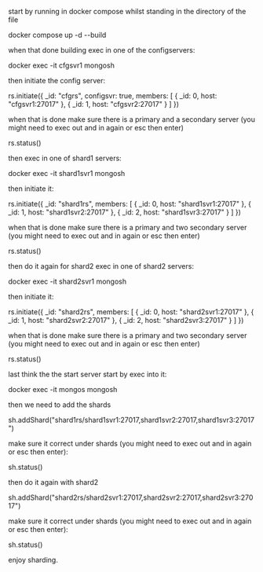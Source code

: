 start by running in docker compose whilst standing in the directory of the file

docker compose up -d --build

when that done building exec in one of the configservers:

docker exec -it cfgsvr1 mongosh

then initiate the config server:

rs.initiate({
  _id: "cfgrs",
  configsvr: true,
  members: [
    { _id: 0, host: "cfgsvr1:27017" },
    { _id: 1, host: "cfgsvr2:27017" }
  ]
})

when that is done make sure there is a primary and a secondary server (you might need to exec out and in again or esc then enter)

rs.status()

then exec in one of shard1 servers:

docker exec -it shard1svr1 mongosh

then initiate it:

rs.initiate({
  _id: "shard1rs",
  members: [
    { _id: 0, host: "shard1svr1:27017" },
    { _id: 1, host: "shard1svr2:27017" },
    { _id: 2, host: "shard1svr3:27017" }
  ]
})

when that is done make sure there is a primary and two secondary server (you might need to exec out and in again or esc then enter)

rs.status()

then do it again for shard2 exec in one of shard2 servers:

docker exec -it shard2svr1 mongosh

then initiate it:

rs.initiate({
  _id: "shard2rs",
  members: [
    { _id: 0, host: "shard2svr1:27017" },
    { _id: 1, host: "shard2svr2:27017" },
    { _id: 2, host: "shard2svr3:27017" }
  ]
})

when that is done make sure there is a primary and two secondary server (you might need to exec out and in again or esc then enter)

rs.status()

last think the the start server start by exec into it:

docker exec -it mongos mongosh

then we need to add the shards

sh.addShard("shard1rs/shard1svr1:27017,shard1svr2:27017,shard1svr3:27017")

make sure it correct under shards (you might need to exec out and in again or esc then enter):

sh.status()

then do it again with shard2 

sh.addShard("shard2rs/shard2svr1:27017,shard2svr2:27017,shard2svr3:27017")

make sure it correct under shards (you might need to exec out and in again or esc then enter):

sh.status()

enjoy sharding.


 